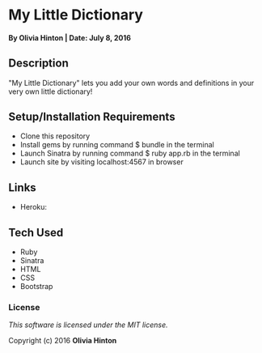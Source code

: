 # My Little Dictionary

#### By Olivia Hinton | Date: July 8, 2016

## Description

"My Little Dictionary" lets you add your own words and definitions in your very own little dictionary!

## Setup/Installation Requirements

* Clone this repository
* Install gems by running command $ bundle in the terminal
* Launch Sinatra by running command $ ruby app.rb in the terminal
* Launch site by visiting localhost:4567 in browser

## Links

* Heroku:

## Tech Used

* Ruby
* Sinatra
* HTML
* CSS
* Bootstrap

### License

*This software is licensed under the MIT license.*

Copyright (c) 2016 **Olivia Hinton**
